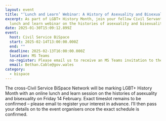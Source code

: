 ```yaml
---
layout: event
title: "‘Lunch and Learn’ Webinar: A History of Asexuality and Bisexuality"
excerpt: As part of LGBT+ History Month, join your fellow Civil Servants for a
  lunch and learn webinar on the histories of asexuality and bisexuality.
date: 2025-01-30T15:09:12.899Z
event:
  host: Civil Service BiSpace
  start: 2025-02-14T13:00:00.000Z
  end: ""
  deadline: 2025-02-13T16:00:00.000Z
  location: MS Teams
  no-register: Please email us to receive an MS Teams invitation to the webinar.
  email: Bethan.Cable@gov.wales
category:
  - bispace
---
```

The cross-Civil Service BiSpace Network will be marking LGBT+ History Month with an online lunch and learn session on the histories of asexuality and bisexuality on Friday 14 February. Exact timeslot remains to be confirmed – please email to register your interest in advance. I’ll then pass your details on to the event organisers once the exact schedule is confirmed.